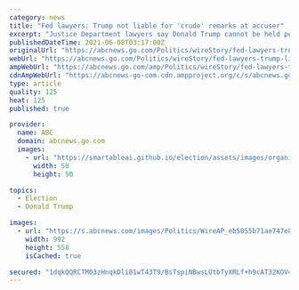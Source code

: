 ```yaml
---
category: news
title: "Fed lawyers: Trump not liable for 'crude' remarks at accuser"
excerpt: "Justice Department lawyers say Donald Trump cannot be held personally liable for “crude and disrespectful” remarks he made while president about a woman who accused him of rape"
publishedDateTime: 2021-06-08T03:17:00Z
originalUrl: "https://abcnews.go.com/Politics/wireStory/fed-lawyers-trump-liable-crude-remarks-accuser-78143497"
webUrl: "https://abcnews.go.com/Politics/wireStory/fed-lawyers-trump-liable-crude-remarks-accuser-78143497"
ampWebUrl: "https://abcnews.go.com/amp/Politics/wireStory/fed-lawyers-trump-liable-crude-remarks-accuser-78143497"
cdnAmpWebUrl: "https://abcnews-go-com.cdn.ampproject.org/c/s/abcnews.go.com/amp/Politics/wireStory/fed-lawyers-trump-liable-crude-remarks-accuser-78143497"
type: article
quality: 125
heat: 125
published: true

provider:
  name: ABC
  domain: abcnews.go.com
  images:
    - url: "https://smartableai.github.io/election/assets/images/organizations/abcnews.go.com-50x50.jpg"
      width: 50
      height: 50

topics:
  - Election
  - Donald Trump

images:
  - url: "https://s.abcnews.com/images/Politics/WireAP_eb5055b71ae747e88789220d4fb0f28f_16x9_992.jpg"
    width: 992
    height: 558
    isCached: true

secured: "1dqkQQRCTM03zHnqkDliB1wT43T9/BsTspiNBwsLUtbTyXRLf+h9cAT32KOV49JhhzmIKv/lxccsf9BF9rx58PhOOvUxcQXVBzs6RsPpCVyW4gSFcCOllDjluwK8uRUo9dKWo1BK4g5csmSlHO62GttH4t9yddLA+7M+6V0ywBr2Nnx9CUCPFJMI0HJM7Xqw6k0xWpYF0q3MWfIJmC9LpmafNdpqbhiXb9Aa36ZWv7jZX258TE6+Ve3gr2ukwCLWn9Z4LLpTcP+bd1xxEXuOoH87zBCyw3sXSyThYvQ+HjtPebg4mxjJN3/gVawxYmrZApwSvcVORoF1t/2ZKQMn7XK2eeY05Xp6yOKIew6Iijs=;oZwhcM9Xqer2xVSXT/R9hA=="
---
```


